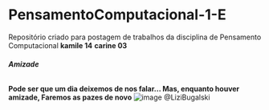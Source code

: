 # PensamentoComputacional-1-E
Repositório criado para postagem de trabalhos da disciplina de Pensamento Computacional
**kamile 14** **carine 03**
###### ***Amizade***
**Pode ser que um dia deixemos de nos falar...
Mas, enquanto houver amizade,
Faremos as pazes de novo**
![image](https://user-images.githubusercontent.com/106622213/181083157-f865bc86-45e5-417d-b2ac-016233918d6f.png)
@LiziBugalski
